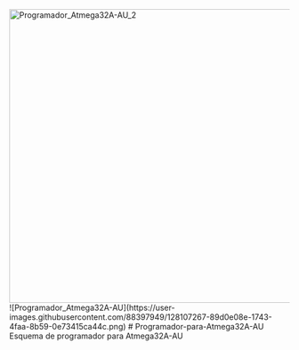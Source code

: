 <img width="529" alt="Programador_Atmega32A-AU_2" src="https://user-images.githubusercontent.com/88397949/128107315-f9f4d583-bafe-42ab-9b94-7a384f532cc5.png">
![Programador_Atmega32A-AU](https://user-images.githubusercontent.com/88397949/128107267-89d0e08e-1743-4faa-8b59-0e73415ca44c.png)
# Programador-para-Atmega32A-AU
Esquema de programador para Atmega32A-AU
